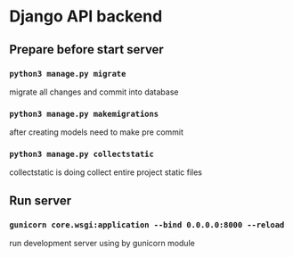# Django API backend

## Prepare before start server

### `python3 manage.py migrate`

migrate all changes and commit into database

### `python3 manage.py makemigrations`

after creating models need to make pre commit 

### `python3 manage.py collectstatic`

collectstatic is doing collect entire project static files

## Run server

### `gunicorn core.wsgi:application --bind 0.0.0.0:8000 --reload`

run development server using by gunicorn module
